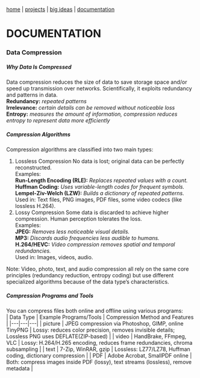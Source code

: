 [home](https://sanduran.github.io) | [projects](https://sanduran.github.io/projects) | [big ideas](https://sanduran.github.io/big_ideas) | [documentation](https://sanduran.github.io/documentation)

# DOCUMENTATION
### Data Compression

##### Why Data Is Compressed  
Data compression reduces the size of data to save storage space and/or speed up transmission over networks. Scientifically, it exploits redundancy and patterns in data.  
**Redundancy:** *repeated patterns*  
**Irrelevance:** *certain details can be removed without noticeable loss*  
**Entropy:** *measures the amount of information, compression reduces entropy to represent data more efficiently*  

##### Compression Algorithms  
Compression algorithms are classified into two main types:
1.	Lossless Compression
No data is lost; original data can be perfectly reconstructed.  
Examples:  
**Run-Length Encoding (RLE):** *Replaces repeated values with a count.*  
**Huffman Coding:** *Uses variable-length codes for frequent symbols.*  
**Lempel-Ziv-Welch (LZW):** *Builds a dictionary of repeated patterns.*  
Used in: Text files, PNG images, PDF files, some video codecs (like lossless H.264).
2.	Lossy Compression
Some data is discarded to achieve higher compression. Human perception tolerates the loss.  
Examples:  
**JPEG:** *Removes less noticeable visual details.*  
**MP3:** *Discards audio frequencies less audible to humans.*  
**H.264/HEVC:** *Video compression removes spatial and temporal redundancies.*  
Used in: Images, videos, audio.

Note: Video, photo, text, and audio compression all rely on the same core principles (redundancy reduction, entropy coding) but use different specialized algorithms because of the data type’s characteristics.

##### Compression Programs and Tools

You can compress files both online and offline using various programs:  
| Data Type | Example Programs/Tools | Compression Method and Features |
|---|---|---|
| picture | JPEG compression via Photoshop, GIMP, online TinyPNG | Lossy: reduces color precision, removes invisible details; Lossless PNG uses DEFLATE(ZIP-based) |
| video | HandBrake, FFmpeg, VLC | Lossy: H.264/H.265 encoding, reduces frame redundancies, chroma subsampling |
| text | 7-Zip, WinRAR, gzip | Lossless: LZ77/LZ78, Huffman coding, dictionary compression |
| PDF | Adobe Acrobat, SmallPDF online | Both: compress images inside PDF (lossy), text streams (lossless), remove metadata |

